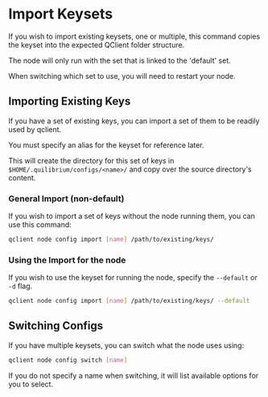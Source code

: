# Import Keysets
If you wish to import existing keysets, one or multiple, this command copies the keyset into the expected QClient folder structure.

The node will only run with the set that is linked to the 'default' set.

When switching which set to use, you will need to restart your node.

## Importing Existing Keys
If you have a set of existing keys, you can import a set of them to be readily used by qclient.

You must specify an alias for the keyset for reference later.

This will create the directory for this set of keys in `$HOME/.quilibrium/configs/<name>/` and copy over the source directory's content.

### General Import (non-default)
If you wish to import a set of keys without the node running them, you can use this command:
```bash
qclient node config import [name] /path/to/existing/keys/
```

### Using the Import for the node
If you wish to use the keyset for running the node, specify the `--default` or `-d` flag.
```bash
qclient node config import [name] /path/to/existing/keys/ --default
```

## Switching Configs
If you have multiple keysets, you can switch what the node uses using: 
```bash
qclient node config switch [name]
```

If you do not specify a name when switching, it will list available options for you to select.